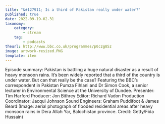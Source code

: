 ```yaml
---
title: "&#127911; Is a third of Pakistan really under water?"
published: true
date: 2022-09-19-02-31
taxonomy:
    category:
        - stream
    tag:
        - podcasts
theurl: http://www.bbc.co.uk/programmes/p0czg85z
image: artwork-resized.PNG
template: item
---
```


Episode summary: Pakistan is battling a huge natural disaster as a result of heavy monsoon rains. It&rsquo;s been widely reported that a third of the country is under water. But can that really be the case? Featuring the BBC&rsquo;s correspondent in Pakistan Pumza Fihlani and Dr Simon Cook, a senior lecturer in Environmental Science at the University of Dundee. Presenter: Tim Harford Producer: Jon Bithrey Editor: Richard Vadon Production Coordinator: Jacqui Johnson Sound Engineers: Graham Puddifoot &amp; James Beard (Image: aerial photograph of flooded residential areas after heavy monsoon rains in Dera Allah Yar, Balochistan province. Credit: Getty/Fida Hussain)
